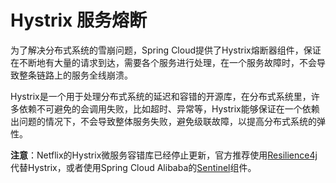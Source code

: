 # Hystrix 服务熔断

为了解决分布式系统的雪崩问题，Spring Cloud提供了Hystrix熔断器组件，保证在不断地有大量的请求到达，需要各个服务进行处理，在一个服务故障时，不会导致整条链路上的服务全线崩溃。

Hystrix是一个用于处理分布式系统的延迟和容错的开源库，在分布式系统里，许多依赖不可避免的会调用失败，比如超时、异常等，Hystrix能够保证在一个依赖出问题的情况下，不会导致整体服务失败，避免级联故障，以提高分布式系统的弹性。

**注意**：Netflix的Hystrix微服务容错库已经停止更新，官方推荐使用[Resilience4j](../../SpringCloud/CircuitBreaker/Resilience4j/README.md)代替Hystrix，或者使用Spring Cloud Alibaba的[Sentinel](../../SpringCloudAlibaba/Sentinel/README.md)组件。